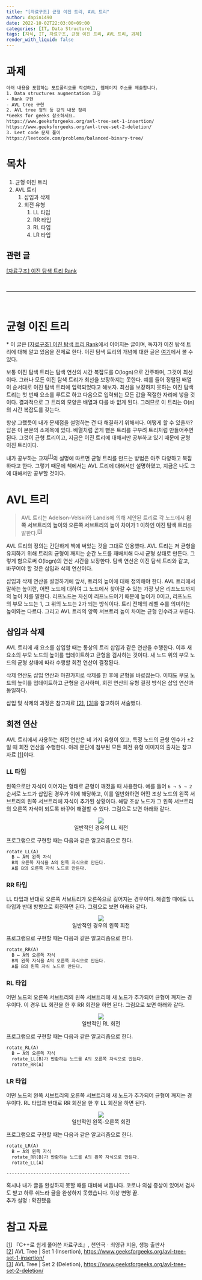 ```yaml
---
title: "[자료구조] 균형 이진 트리, AVL 트리"
author: dapin1490
date: 2022-10-02T22:03:00+09:00
categories: [IT, Data Structure]
tags: [지식, IT, 자료구조, 균형 이진 트리, AVL 트리, 과제]
render_with_liquid: false
---
```


<style>
	.x-understand { color: #ccb833; }
	.understand { color: #1380da; }
	.tab { white-space: pre; }
    .underline { text-decoration: underline; }
    figure { text-align: center; }
</style>

# 과제

```txt
아래 내용을 포함하는 포트폴리오를 작성하고, 웹페이지 주소를 제출합니다.
1. Data structures augmentation 코딩
- Rank 구현
- AVL tree 구현
2. AVL tree 정의 등 강의 내용 정리
*Geeks for geeks 참조하세요.
https://www.geeksforgeeks.org/avl-tree-set-1-insertion/
https://www.geeksforgeeks.org/avl-tree-set-2-deletion/
3. Leet code 문제 풀이
https://leetcode.com/problems/balanced-binary-tree/
```  

# 목차
<ol>
    <li>균형 이진 트리</li>
    <li>AVL 트리
        <ol>
            <li>삽입과 삭제</li>
            <li>회전 유형
                <ol>
                    <li>LL 타입</li>
                    <li>RR 타입</li>
                    <li>RL 타입</li>
                    <li>LR 타입</li>
                </ol>
            </li>
        </ol>
    </li>
</ol>

## 관련 글
<a href="https://dapin1490.github.io/satinbower/posts/it-bst-rank/" target="_blank">[자료구조] 이진 탐색 트리 Rank</a>  

<br>
<hr>
<br>

# 균형 이진 트리
&#42; 이 글은 <a href="https://dapin1490.github.io/satinbower/posts/it-bst-rank/" target="_blank" title="">[자료구조] 이진 탐색 트리 Rank</a>에서 이어지는 글이며, 독자가 이진 탐색 트리에 대해 알고 있음을 전제로 한다. 이진 탐색 트리의 개념에 대한 글은 <a href="https://dapin1490.github.io/satinbower/posts/it-bin-search-tree/" target="_blank" title="[자료구조] Big-O와 이진 탐색 트리">여기</a>에서 볼 수 있다.  
  
보통 이진 탐색 트리는 탐색 연산의 시간 복잡도를 O(logn)으로 간주하며, 그것이 최선이다. 그러나 모든 이진 탐색 트리가 최선을 보장하지는 못한다. 예를 들어 정렬된 배열이 순서대로 이진 탐색 트리에 입력되었다고 해보자. 최선을 보장하지 못하는 이진 탐색 트리는 첫 번째 요소를 루트로 하고 다음으로 입력되는 모든 값을 적절한 자리에 넣을 것이다. 결과적으로 그 트리의 모양은 배열과 다를 바 없게 된다. 그러므로 이 트리는 O(n)의 시간 복잡도를 갖는다.  
  
항상 그랬듯이 내가 문제점을 설명하는 건 다 해결하기 위해서다. 어떻게 할 수 있을까? 답은 이 본문의 소제목에 있다. 배열처럼 곧게 뻗은 트리를 구부려 트리처럼 만들어주면 된다. 그것이 균형 트리이고, 지금은 이진 트리에 대해서만 공부하고 있기 때문에 균형 이진 트리이다.  
  
내가 공부하는 교재<sup><a id="body-cite-01" href="#ref-cite-01" title="『C++로 쉽게 풀어쓴 자료구조』, 천인국ㆍ최영규 지음, 생능 출판사">[1]</a></sup>의 설명에 따르면 균형 트리를 만드는 방법은 아주 다양하고 복잡하다고 한다. 그렇기 때문에 책에서는 AVL 트리에 대해서만 설명하였고, 지금은 나도 그에 대해서만 공부할 것이다.  
  
# AVL 트리
> AVL 트리는 Adelson-Velskii와 Landis에 의해 제안된 트리로 각 노드에서 **왼쪽 서브트리의 높이와 오른쪽 서브트리의 높이 차이가 1 이하인 이진 탐색 트리**를 말한다.<sup><a id="body-cite-01_02" href="#ref-cite-01" title="『C++로 쉽게 풀어쓴 자료구조』, 천인국ㆍ최영규 지음, 생능 출판사">[1]</a></sup>  
  
AVL 트리의 정의는 간단하게 책에 써있는 것을 그대로 인용했다. AVL 트리는 저 균형을 유지하기 위해 트리의 균형이 깨지는 순간 노드를 재배치해 다시 균형 상태로 만든다. 그렇게 함으로써 O(logn)의 연산 시간을 보장한다. 탐색 연산은 이진 탐색 트리와 같고, 바꾸어야 할 것은 삽입과 삭제 연산이다.  
  
삽입과 삭제 연산을 설명하기에 앞서, 트리의 높이에 대해 정의해야 한다. AVL 트리에서 말하는 높이란, 어떤 노드에 대하여 그 노드에서 찾아갈 수 있는 가장 낮은 리프노드까지의 높이 차를 말한다. 리프노드는 자신이 리프노드이기 때문에 높이가 0이고, 리프노드의 부모 노드는 1, 그 위의 노드는 2가 되는 방식이다. 트리 전체의 레벨 수를 의미하는 높이와는 다르다. 그리고 AVL 트리의 양쪽 서브트리 높이 차이는 균형 인수라고 부른다.  
  
## 삽입과 삭제
AVL 트리에 새 요소를 삽입할 때는 통상의 트리 삽입과 같은 연산을 수행한다. 이후 새 요소의 부모 노드의 높이를 업데이트하고 균형을 검사하는 것이다. 새 노드 위의 부모 노드의 균형 상태에 따라 수행할 회전 연산이 결정된다.  
  
삭제 연산도 삽입 연산과 마찬가지로 삭제를 한 후에 균형을 바로잡는다. 이때도 부모 노드의 높이를 업데이트하고 균형을 검사하며, 회전 연산의 유형 결정 방식은 삽입 연산과 동일하다.  
  
삽입 및 삭제의 과정은 참고자료 <a id="body-cite-02" href="#ref-cite-02" title="AVL Tree | Set 1 (Insertion)">[2]</a>, <a id="body-cite-03" href="#ref-cite-03" title="AVL Tree | Set 2 (Deletion)">[3]</a>을 참고하여 서술했다.  
  
## 회전 연산
AVL 트리에서 사용하는 회전 연산은 네 가지 유형이 있고, 특정 노드의 균형 인수가 ±2일 때 회전 연산을 수행한다. 아래 문단에 첨부된 모든 회전 유형 이미지의 출처는 참고자료 <a id="body-cite-01_03" href="#ref-cite-01" title="『C++로 쉽게 풀어쓴 자료구조』, 천인국ㆍ최영규 지음, 생능 출판사">[1]</a>이다.  
  
### LL 타입
왼쪽으로만 자식이 이어지는 형태로 균형이 깨졌을 때 사용한다. 예를 들어 `6 → 5 → 2` 순서로 노드가 삽입된 경우가 이에 해당하고, 이를 일반화하면 어떤 조상 노드의 왼쪽 서브트리의 왼쪽 서브트리에 자식이 추가된 상황이다. 해당 조상 노드가 그 왼쪽 서브트리의 오른쪽 자식이 되도록 바꾸어 해결할 수 있다. 그림으로 보면 아래와 같다.  
  
<figure>
    <img src="/assets/img/category-it/221002-1-LL.jpg">
    <figcaption>일반적인 경우의 LL 회전</figcaption>
</figure>  
  
프로그램으로 구현할 때는 다음과 같은 알고리즘으로 한다.  
```md
rotate_LL(A)
  B ← A의 왼쪽 자식
  B의 오른쪽 자식을 A의 왼쪽 자식으로 만든다.
  A를 B의 오른쪽 자식 노드로 만든다.
```  
  
### RR 타입
LL 타입과 반대로 오른쪽 서브트리가 오른쪽으로 길어지는 경우이다. 해결할 때에도 LL 타입과 반대 방향으로 회전하면 된다. 그림으로 보면 아래와 같다.  

<figure>
    <img src="/assets/img/category-it/221002-2-RR.jpg">
    <figcaption>일반적인 경우의 왼쪽 회전</figcaption>
</figure>  
  
프로그램으로 구현할 때는 다음과 같은 알고리즘으로 한다.  
```md
rotate_RR(A)
  B ← A의 오른쪽 자식
  B의 왼쪽 자식을 A의 오른쪽 자식으로 만든다.
  A를 B의 왼쪽 자식 노드로 만든다.
```  
  
### RL 타입
어떤 노드의 오른쪽 서브트리의 왼쪽 서브트리에 새 노드가 추가되어 균형이 깨지는 경우이다. 이 경우 LL 회전을 한 후 RR 회전을 하면 된다. 그림으로 보면 아래와 같다.  
  
<figure>
    <img src="/assets/img/category-it/221002-3-RL.jpg">
    <figcaption>일반적인 RL 회전</figcaption>
</figure>  
  
프로그램으로 구현할 때는 다음과 같은 알고리즘으로 한다.  
```md
rotate_RL(A)
  B ← A의 오른쪽 자식
  rotate_LL(B)가 반환하는 노드를 A의 오른쪽 자식으로 만든다.
  rotate_RR(A)
```  
  
### LR 타입
어떤 노드의 왼쪽 서브트리의 오른쪽 서브트리에 새 노드가 추가되어 균형이 깨지는 경우이다. RL 타입과 반대로 RR 회전을 한 후 LL 회전을 하면 된다.  
  
<figure>
    <img src="/assets/img/category-it/221002-4-LR.jpg">
    <figcaption>일반적인 왼쪽-오른쪽 회전</figcaption>
</figure>  
  
프로그램으로 구현할 때는 다음과 같은 알고리즘으로 한다.  
```md
rotate_LR(A)
  B ← A의 왼쪽 자식
  rotate_RR(B)가 반환하는 노드를 A의 왼쪽 자식으로 만든다.
  rotate_LL(A)
```  



  
`----------------------------------------------`  
  
혹시나 내가 글을 완성하지 못할 때를 대비해 써둡니다. 코로나 의심 증상이 있어서 검사도 받고 하루 쉬느라 글을 완성하지 못했습니다. 이상 변명 끝.  
추가 설명 : 확진됐음  
  
# 참고 자료
[<a id="ref-cite-01" href="#body-cite-01">1</a>] 『C++로 쉽게 풀어쓴 자료구조』, 천인국ㆍ최영규 지음, 생능 출판사  
[<a id="ref-cite-02" href="#body-cite-02" title="">2</a>] AVL Tree &#124; Set 1 (Insertion), <a href="https://www.geeksforgeeks.org/avl-tree-set-1-insertion/">https://www.geeksforgeeks.org/avl-tree-set-1-insertion/</a>  
[<a id="ref-cite-03" href="#body-cite-03" title="">3</a>] AVL Tree &#124; Set 2 (Deletion), <a href="https://www.geeksforgeeks.org/avl-tree-set-2-deletion/">https://www.geeksforgeeks.org/avl-tree-set-2-deletion/</a>


<!-- <sup><a id="" href="" target="_blank" title=""></a></sup> -->
<!-- 캡션 이미지 첨부
<figure>
    <img src="/assets/img/category-it/noname.jpg">
    <figcaption>noname</figcaption>
</figure>
-->